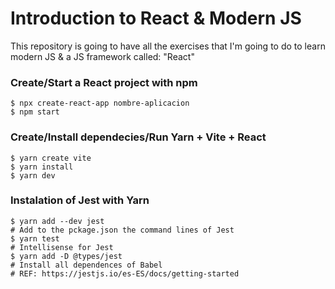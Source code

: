 # Introduction to React & Modern JS
This repository is going to have all the exercises that I'm going to do to learn modern JS &amp; a JS framework called: "React"

### Create/Start a React project with npm
    $ npx create-react-app nombre-aplicacion
	$ npm start    

### Create/Install dependecies/Run Yarn + Vite + React
	$ yarn create vite
	$ yarn install
	$ yarn dev

### Instalation of Jest with Yarn
	$ yarn add --dev jest
	# Add to the pckage.json the command lines of Jest
	$ yarn test
	# Intellisense for Jest
	$ yarn add -D @types/jest
	# Install all dependences of Babel
	# REF: https://jestjs.io/es-ES/docs/getting-started

